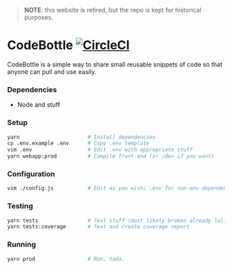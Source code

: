 > **NOTE**: this website is retired, but the repo is kept for historical purposes.

CodeBottle [![CircleCI](https://circleci.com/gh/BFNT/codebottle.svg?style=svg&circle-token=4824c1983ce3bd6ce7add24d05a2986aac7cdb09)](https://circleci.com/gh/BFNT/codebottle)
===========

CodeBottle is a simple way to share small reusable snippets of code so that anyone can pull and use easily.

### Dependencies

- Node and stuff

### Setup

```Bash
yarn                      # Install dependencies
cp .env.example .env      # Copy .env template
vim .env                  # Edit .env with appropriate stuff
yarn webapp:prod          # Compile front-end (or :dev if you want)
```

### Configuration

```Bash
vim ./config.js           # Edit as you wish; .env for non-env-dependent stuff
```

### Testing

```Bash
yarn tests                # Test stuff (most likely broken already lol)
yarn tests:coverage       # Test and create coverage report
```

### Running

```Bash
yarn prod                 # Run, tada.
```